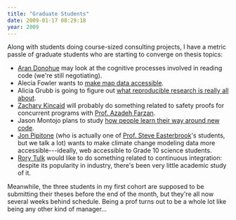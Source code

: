 ```yaml
---
title: "Graduate Students"
date: 2009-01-17 08:29:18
year: 2009
---
```

Along with students doing course-sized consulting projects, I have a metric passle of graduate students who are starting to converge on thesis topics:
<ul>
	<li><a href="http://littlecomputerscientist.wordpress.com/">Aran Donohue</a> may look at the cognitive processes involved in reading code (we're still negotiating).</li>
	<li>Alecia Fowler wants to <a href="http://ajfowler.wordpress.com/2009/01/12/the-problem/">make map data accessible</a>.</li>
	<li>Alicia Grubb is going to figure out <a href="http://www.reproducibleresearch.org/">what reproducible research is really all about</a>.</li>
	<li><a href="http://zkincaid.blogspot.com/">Zachary Kincaid</a> will probably do something related to safety proofs for concurrent programs with <a href="http://www.cs.toronto.edu/~azadeh/">Prof. Azadeh Farzan</a>.</li>
	<li>Jason Montojo plans to study <a href="http://www.jaysnothere.com/blog/?p=41">how people learn their way around new code</a>.</li>
	<li><a href="http://skoolr.blogspot.com/">Jon Pipitone</a> (who is actually one of <a href="http://www.cs.toronto.edu/~sme">Prof. Steve Easterbrook</a>'s students, but we talk a lot) wants to make climate change modeling data more accessible---ideally, web accessible to Grade 10 science students.</li>
	<li><a href="http://rorytulk.blogspot.com/">Rory Tulk</a> would like to do something related to continuous integration: despite its popularity in industry, there's been very little academic study of it.</li>
</ul>
Meanwhile, the three students in my first cohort are supposed to be submitting their theses before the end of the month, but they're all now several weeks behind schedule. Being a prof turns out to be a whole lot like being any other kind of manager...
